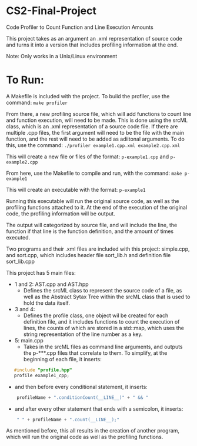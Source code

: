 # CS2-Final-Project
Code Profiler to Count Function and Line Execution Amounts

This project takes as an argument an .xml representation of source code and turns it into a version that includes profiling information at the end.

Note: Only works in a Unix/Linux environment
# To Run:

A Makefile is included with the project. To build the profiler, use the command: ```make profiler```

From there, a new profiling source file, which will add functions to count line and function execution,  will need to be made. This is done using the srcML class, which is an .xml representation of a source code file. If there are multiple .cpp files, the first argument will need to be the file with the main function, and the rest will need to be added as adiitonal arguments. To do this, use the command: ```./profiler example1.cpp.xml example2.cpp.xml```

This will create a new file or files of the format: ```p-example1.cpp``` and ```p-example2.cpp```

From here, use the Makefile to compile and run, with the command: ```make p-example1```

This will create an executable with the format: ```p-example1```

Running this executable will run the original source code, as well as the profiling functions attached to it. At the end of the execution of the original code, the profiling information will be output.

The output will categorized by source file, and will include the line, the function if that line is the function definition, and the amount of times executed.

Two programs and their .xml files are included with this project: simple.cpp, and sort.cpp, which includes header file sort_lib.h and definition file sort_lib.cpp

This project has 5 main files:

- 1 and 2: AST.cpp and AST.hpp
  - Defines the srcML class to represent the source code of a file, as well as the Abstract Sytax Tree within the srcML class that is used to hold the data itself.
- 3 and 4:
  - Defines the profile class, one object wil be created for each definition file, and it includes functions to count the execution of lines, the counts of which are stored in a std::map, which uses the string representation of the line number as a key.
- 5: main.cpp
  - Takes in the srcML files as command line arguments, and outputs the p-***.cpp files that correlate to them. To simplify, at the beginning of each file, it inserts:
 ```C++
    #include "profile.hpp"
    profile example1_cpp;
 ```
  - and then before every conditional statement, it inserts:
```C++
    profileName + ".conditionCount(__LINE__)" + " && "

```
  - and after every other statement that ends with a semicolon, it inserts:
```C++
    " " + profileName + ".count(__LINE__);"
```

As mentioned before, this all results in the creation of another program, which will run the original code as well as the profiling functions.






